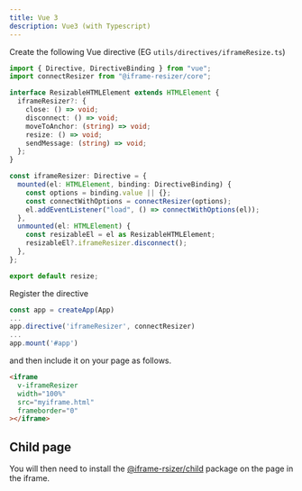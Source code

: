 ```yaml
---
title: Vue 3
description: Vue3 (with Typescript)
---
```


Create the following Vue directive (EG `utils/directives/iframeResize.ts`)

```ts
import { Directive, DirectiveBinding } from "vue";
import connectResizer from "@iframe-resizer/core";

interface ResizableHTMLElement extends HTMLElement {
  iframeResizer?: {
    close: () => void;
    disconnect: () => void;
    moveToAnchor: (string) => void;
    resize: () => void;
    sendMessage: (string) => void;
  };
}

const iframeResizer: Directive = {
  mounted(el: HTMLElement, binding: DirectiveBinding) {
    const options = binding.value || {};
    const connectWithOptions = connectResizer(options);
    el.addEventListener("load", () => connectWithOptions(el));
  },
  unmounted(el: HTMLElement) {
    const resizableEl = el as ResizableHTMLElement;
    resizableEl?.iframeResizer.disconnect();
  },
};

export default resize;
```

Register the directive

```ts
const app = createApp(App)
...
app.directive('iframeResizer', connectResizer)
...
app.mount('#app')

```

and then include it on your page as follows.

```html
<iframe
  v-iframeResizer
  width="100%"
  src="myiframe.html"
  frameborder="0"
></iframe>
```

## Child page

You will then need to install the [@iframe-rsizer/child](../getting_started/#child-page-setup) package on the page in the iframe.
